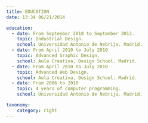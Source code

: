 ```yaml
---
title: EDUCATION
date: 13:34 06/21/2014 

education:
  - date: From September 2010 to September 2013.
    topic: Industrial Design.
    school: Universidad Antonio de Nebrija. Madrid.
  - date: From April 2010 to July 2010
    topic: Advanced Graphic Design.
    school: Aula Creativa, Design School. Madrid.
  - date: From April 2010 to July 2010
    topic: Advanced Web Design.
    school: Aula Creativa, Design School. Madrid.
  - date: From 2006 to 2010
    topic: 4 years of computer programming.
    school: Universidad Antonio de Nebrija. Madrid.

taxonomy:
    category: right
---
```


